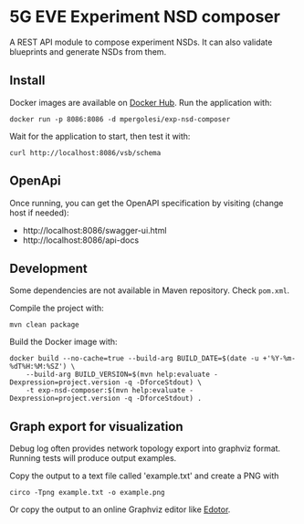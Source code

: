# 5G EVE Experiment NSD composer
A REST API module to compose experiment NSDs. It can also validate blueprints and generate NSDs from them. 

## Install

Docker images are available on [Docker Hub](https://hub.docker.com/r/mpergolesi/exp-nsd-composer).
Run the application with:

```shell script
docker run -p 8086:8086 -d mpergolesi/exp-nsd-composer
```

Wait for the application to start, then test it with:

```shell script
curl http://localhost:8086/vsb/schema
```

## OpenApi

Once running, you can get the OpenAPI specification by visiting (change host if needed):

- http://localhost:8086/swagger-ui.html
- http://localhost:8086/api-docs

## Development

Some dependencies are not available in Maven repository. Check `pom.xml`.

Compile the project with:

```
mvn clean package
```

Build the Docker image with:

```
docker build --no-cache=true --build-arg BUILD_DATE=$(date -u +'%Y-%m-%dT%H:%M:%SZ') \
    --build-arg BUILD_VERSION=$(mvn help:evaluate -Dexpression=project.version -q -DforceStdout) \
    -t exp-nsd-composer:$(mvn help:evaluate -Dexpression=project.version -q -DforceStdout) .
```

## Graph export for visualization

Debug log often provides network topology export into graphviz format.
Running tests will produce output examples.

Copy the output to a text file called 'example.txt' and create a PNG with
```
circo -Tpng example.txt -o example.png
```

Or copy the output to an online Graphviz editor like [Edotor](https://edotor.net/).

